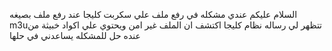 
السلام عليكم عندي مشكله في رفع ملف علي سكربت كليجا عند رفع ملف بصيغه m3uتتظهر لي رساله نظام كليجا اكتشف ان الملف غير امن ويحتوي علي اكواد خبيثة من عنده حل للمشكله يساعدني في حلها
